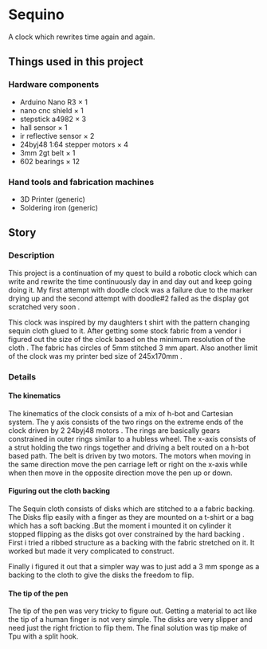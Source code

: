 # Sequino
A clock which rewrites time again and again.
## Things used in this project
### Hardware components
- Arduino Nano R3 ×	1
- nano cnc shield ×	1
- stepstick a4982 ×	3
- hall sensor ×	1
- ir reflective sensor ×	2
- 24byj48 1:64 stepper motors ×	4
- 3mm 2gt belt ×	1
- 602 bearings ×	12
### Hand tools and fabrication machines
- 3D Printer (generic)
- Soldering iron (generic)
## Story
### Description
This project is a continuation of my quest to build a robotic clock which can write and rewrite the time continuously day in and day out and keep going doing it. My first attempt with doodle clock was a failure due to the marker drying up and the second attempt with doodle#2 failed as the display got scratched very soon .

This clock was inspired by my daughters t shirt with the pattern changing sequin cloth glued to it. After getting some stock fabric from a vendor i figured out the size of the clock based on the minimum resolution of the cloth . The fabric has circles of 5mm stitched 3 mm apart. Also another limit of the clock was my printer bed size of 245x170mm .

### Details
#### The kinematics
The kinematics of the clock consists of a mix of h-bot and Cartesian system. The y axis consists of the two rings on the extreme ends of the clock driven by 2 24byj48 motors . The rings are basically gears constrained in outer rings similar to a hubless wheel. The x-axis consists of a strut holding the two rings together and driving a belt routed on a h-bot based path. The belt is driven by two motors. The motors when moving in the same direction move the pen carriage left or right on the x-axis while when then move in the opposite direction move the pen up or down.
#### Figuring out the cloth backing
The Sequin cloth consists of disks which are stitched to a a fabric backing. The Disks flip easily with a finger as they are mounted on a t-shirt or a bag which has a soft backing .But the moment i mounted it on cylinder it stopped flipping as the disks got over constrained by the hard backing . First i tried a ribbed structure as a backing with the fabric stretched on it. It worked but made it very complicated to construct.

Finally i figured it out that a simpler way was to just add a 3 mm sponge as a backing to the cloth to give the disks the freedom to flip.
#### The tip of the pen
The tip of the pen was very tricky to figure out. Getting a material to act like the tip of a human finger is not very simple. The disks are very slipper and need just the right friction to flip them.  The final solution was tip make of Tpu with a split hook.
